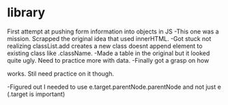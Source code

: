 # library
First attempt at pushing form information into objects in JS
-This one was a mission. Scrapped the original idea that used innerHTML.
-Got stuck not realizing classList.add creates a new class doesnt append element to existing class like .className.
-Made a table in the original but it looked quite ugly. Need to practice more with data.
-Finally got a grasp on how <form> works. Stil need practice on it though.
<!-- -Having trouble figuring out how to use the 'X' button on the created element to close that specific element. -->
-Figured out I needed to use e.target.parentNode.parentNode and not just e (.target is important)